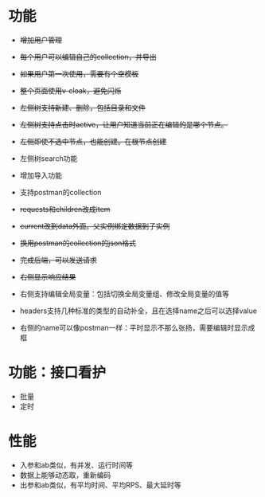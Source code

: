 # 功能

* ~~增加用户管理~~
* ~~每个用户可以编辑自己的collection，并导出~~
* ~~如果用户第一次使用，需要有个空模板~~

* ~~整个页面使用v-cloak，避免闪烁~~

* ~~左侧树支持新建、删除，包括目录和文件~~
* ~~左侧树支持点击时active，让用户知道当前正在编辑的是哪个节点。~~
* ~~左侧即使不选中节点，也能创建。在根节点创建~~
* 左侧树search功能
* 增加导入功能
* 支持postman的collection

* ~~requests和children改成item~~
* ~~current改到data外面。父实例绑定数据到子实例~~

* ~~换用postman的collection的json格式~~
* ~~完成后端，可以发送请求~~

* ~~右侧显示响应结果~~
* 右侧支持编辑全局变量：包括切换全局变量组、修改全局变量的值等
* headers支持几种标准的类型的自动补全，且在选择name之后可以选择value
* 右侧的name可以像postman一样：平时显示不那么张扬，需要编辑时显示成框

# 功能：接口看护

* 批量
* 定时

# 性能

* 入参和ab类似，有并发、运行时间等
* 数据上能够动态取，重新编码
* 出参和ab类似，有平均时间、平均RPS、最大延时等
